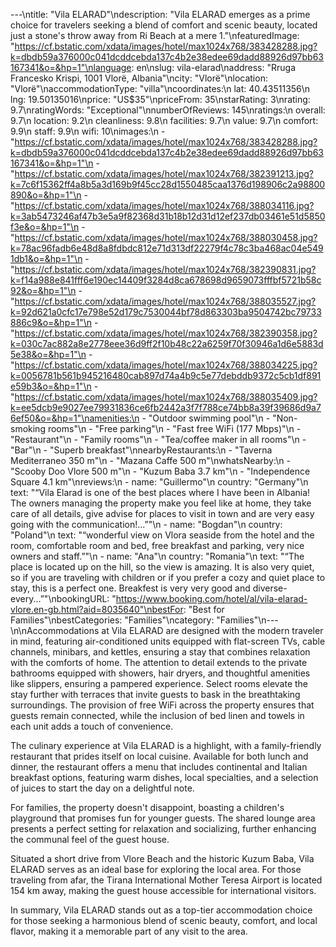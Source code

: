 ---\ntitle: "Vila ELARAD"\ndescription: "Vila ELARAD emerges as a prime choice for travelers seeking a blend of comfort and scenic beauty, located just a stone's throw away from Ri Beach at a mere 1."\nfeaturedImage: "https://cf.bstatic.com/xdata/images/hotel/max1024x768/383428288.jpg?k=dbdb59a376000c041dcddcebda137c4b2e38edee69dadd88926d97bb63167341&o=&hp=1"\nlanguage: en\nslug: vila-elarad\naddress: "Rruga Francesko Krispi, 1001 Vlorë, Albania"\ncity: "Vlorë"\nlocation: "Vlorë"\naccommodationType: "villa"\ncoordinates:\n  lat: 40.43511356\n  lng: 19.50135016\nprice: "US$35"\npriceFrom: 35\nstarRating: 3\nrating: 9.7\nratingWords: "Exceptional"\nnumberOfReviews: 145\nratings:\n  overall: 9.7\n  location: 9.2\n  cleanliness: 9.8\n  facilities: 9.7\n  value: 9.7\n  comfort: 9.9\n  staff: 9.9\n  wifi: 10\nimages:\n  - "https://cf.bstatic.com/xdata/images/hotel/max1024x768/383428288.jpg?k=dbdb59a376000c041dcddcebda137c4b2e38edee69dadd88926d97bb63167341&o=&hp=1"\n  - "https://cf.bstatic.com/xdata/images/hotel/max1024x768/382391213.jpg?k=7c6f15362ff4a8b5a3d169b9f45cc28d1550485caa1376d198906c2a98800890&o=&hp=1"\n  - "https://cf.bstatic.com/xdata/images/hotel/max1024x768/388034116.jpg?k=3ab5473246af47b3e5a9f82368d31b18b12d31d12ef237db03461e51d5850f3e&o=&hp=1"\n  - "https://cf.bstatic.com/xdata/images/hotel/max1024x768/388030458.jpg?k=78ac96fadb6e48d8a8fdbdc812e71d313df22279f4c78c3ba468ac04e5491db1&o=&hp=1"\n  - "https://cf.bstatic.com/xdata/images/hotel/max1024x768/382390831.jpg?k=f14a988e841fff6e190ec14409f3284d8ca678698d9659073fffbf5721b58c92&o=&hp=1"\n  - "https://cf.bstatic.com/xdata/images/hotel/max1024x768/388035527.jpg?k=92d621a0cfc17e798e52d179c7530044bf78d863303ba9504742bc79733886c9&o=&hp=1"\n  - "https://cf.bstatic.com/xdata/images/hotel/max1024x768/382390358.jpg?k=030c7ac882a8e2778eee36d9ff2f10b48c22a6259f70f30946a1d6e5883d5e38&o=&hp=1"\n  - "https://cf.bstatic.com/xdata/images/hotel/max1024x768/388034225.jpg?k=0056781b561b945216480cab897d74a4b9c5e77debddb9372c5cb1df891e59b3&o=&hp=1"\n  - "https://cf.bstatic.com/xdata/images/hotel/max1024x768/388035409.jpg?k=ee5dcb9e9027ee79931836ce6fb2442a3f7f788ce74bb8a39f39686d9a76ef50&o=&hp=1"\namenities:\n  - "Outdoor swimming pool"\n  - "Non-smoking rooms"\n  - "Free parking"\n  - "Fast free WiFi (177 Mbps)"\n  - "Restaurant"\n  - "Family rooms"\n  - "Tea/coffee maker in all rooms"\n  - "Bar"\n  - "Superb breakfast"\nnearbyRestaurants:\n  - "Taverna Mediterraneo 350 m"\n  - "Mazana Caffe 500 m"\nwhatsNearby:\n  - "Scooby Doo Vlore 500 m"\n  - "Kuzum Baba 3.7 km"\n  - "Independence Square 4.1 km"\nreviews:\n  - name: "Guillermo"\n    country: "Germany"\n    text: "“Vila Elarad is one of the best places where I have been in Albania! The owners managing the property make you feel like at home, they take care of all details, give advise for places to visit in town and are very easy going with the communication!...”"\n  - name: "Bogdan"\n    country: "Poland"\n    text: "“wonderful view on Vlora seaside from the hotel and the room, comfortable room and bed, free breakfast and parking, very nice owners and staff.”"\n  - name: "Ana"\n    country: "Romania"\n    text: "“The place is located up on the hill, so the view is amazing. It is also very quiet, so if you are traveling with children or if you prefer a cozy and quiet place to stay, this is a perfect one.
Breakfest is very very good and diverse- every...”"\nbookingURL: "https://www.booking.com/hotel/al/vila-elarad-vlore.en-gb.html?aid=8035640"\nbestFor: "Best for Families"\nbestCategories: "Families"\ncategory: "Families"\n---\n\nAccommodations at Vila ELARAD are designed with the modern traveler in mind, featuring air-conditioned units equipped with flat-screen TVs, cable channels, minibars, and kettles, ensuring a stay that combines relaxation with the comforts of home. The attention to detail extends to the private bathrooms equipped with showers, hair dryers, and thoughtful amenities like slippers, ensuring a pampered experience. Select rooms elevate the stay further with terraces that invite guests to bask in the breathtaking surroundings. The provision of free WiFi across the property ensures that guests remain connected, while the inclusion of bed linen and towels in each unit adds a touch of convenience.

The culinary experience at Vila ELARAD is a highlight, with a family-friendly restaurant that prides itself on local cuisine. Available for both lunch and dinner, the restaurant offers a menu that includes continental and Italian breakfast options, featuring warm dishes, local specialties, and a selection of juices to start the day on a delightful note.

For families, the property doesn't disappoint, boasting a children's playground that promises fun for younger guests. The shared lounge area presents a perfect setting for relaxation and socializing, further enhancing the communal feel of the guest house.

Situated a short drive from Vlore Beach and the historic Kuzum Baba, Vila ELARAD serves as an ideal base for exploring the local area. For those traveling from afar, the Tirana International Mother Teresa Airport is located 154 km away, making the guest house accessible for international visitors.

In summary, Vila ELARAD stands out as a top-tier accommodation choice for those seeking a harmonious blend of scenic beauty, comfort, and local flavor, making it a memorable part of any visit to the area.
